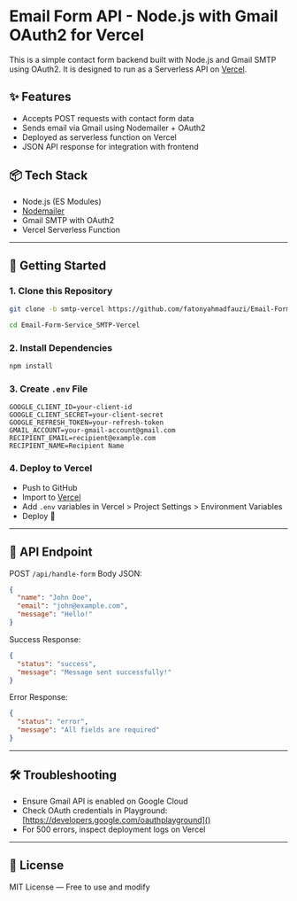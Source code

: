 # Email Form API - Node.js with Gmail OAuth2 for Vercel

This is a simple contact form backend built with Node.js and Gmail SMTP using OAuth2. It is designed to run as a Serverless API on [Vercel](https://vercel.com).

## ✨ Features

- Accepts POST requests with contact form data
- Sends email via Gmail using Nodemailer + OAuth2
- Deployed as serverless function on Vercel
- JSON API response for integration with frontend

## 📦 Tech Stack

- Node.js (ES Modules)
- [Nodemailer](https://nodemailer.com/)
- Gmail SMTP with OAuth2
- Vercel Serverless Function

---

## 🚀 Getting Started

### 1. Clone this Repository

```bash
git clone -b smtp-vercel https://github.com/fatonyahmadfauzi/Email-Form-Service.git Email-Form-Service_SMTP-Vercel

cd Email-Form-Service_SMTP-Vercel
```

### 2. Install Dependencies

```bash
npm install
```

### 3. Create `.env` File

```env
GOOGLE_CLIENT_ID=your-client-id
GOOGLE_CLIENT_SECRET=your-client-secret
GOOGLE_REFRESH_TOKEN=your-refresh-token
GMAIL_ACCOUNT=your-gmail-account@gmail.com
RECIPIENT_EMAIL=recipient@example.com
RECIPIENT_NAME=Recipient Name
```

### 4. Deploy to Vercel

- Push to GitHub
- Import to [Vercel](https://vercel.com/)
- Add `.env` variables in Vercel > Project Settings > Environment Variables
- Deploy 🎉

---

## 📨 API Endpoint

POST `/api/handle-form`
Body JSON:

```json
{
  "name": "John Doe",
  "email": "john@example.com",
  "message": "Hello!"
}
```

Success Response:

```json
{
  "status": "success",
  "message": "Message sent successfully!"
}
```

Error Response:

```json
{
  "status": "error",
  "message": "All fields are required"
}
```

---

## 🛠️ Troubleshooting

- Ensure Gmail API is enabled on Google Cloud
- Check OAuth credentials in Playground: [https://developers.google.com/oauthplayground]()
- For 500 errors, inspect deployment logs on Vercel

---

## 📄 License

MIT License — Free to use and modify
